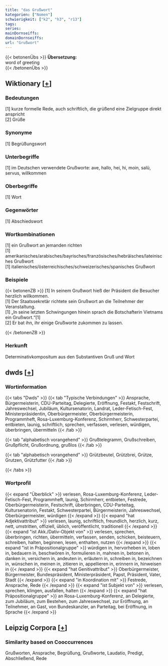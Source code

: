 ```yaml
---
title: "das Grußwort"
kategorien: ["Nomen"]
schwierigkeit: ["k2", "h3", "r13"]
tags:
series:
mainDornseiffs:
domainDornseiffs:
url: "Grußwort"
---
```


{{< betonenÜbs >}}
**Übersetzung:**  
word of greeting  
{{< /betonenÜbs >}}

## Wiktionary [[+](https://de.wiktionary.org/wiki/Grußwort)]

### Bedeutungen
[1] kurze formelle Rede, auch schriftlich, die grüßend eine Zielgruppe direkt anspricht  
[2] Grüße  

### Synonyme
[1] Begrüßungswort  

### Unterbegriffe
[1] im Deutschen verwendete Grußworte: ave, hallo, hei, hi, moin, salü, servus, willkommen  

### Oberbegriffe
[1] Wort  

### Gegenwörter
[1] Abschiedswort  

### Wortkombinationen
[1] ein Grußwort an jemanden richten  
[1] amerikanisches/arabisches/bayrisches/französisches/hebräisches/lateinisches Grußwort  
[1] italienisches/österreichisches/schweizerisches/spanisches Grußwort  

### Beispiele
{{< betonenZB >}}
[1] In seinem Grußwort hieß der Präsident die Besucher herzlich willkommen.  
[1] Der Staatssekretär richtete sein Grußwort an die Teilnehmer der Veranstaltung.  
[1] „In seine letzten Schwingungen hinein sprach die Botschafterin Vietnams ein Grußwort.“[1]  
[2] Er bat ihn, ihr einige Grußworte zukommen zu lassen.  

{{< /betonenZB >}}
### Herkunft
Determinativkompositum aus den Substantiven Gruß und Wort  



## dwds [[+](https://www.dwds.de/wb/Grußwort)]

### Wortinformation
{{< tabs "Dwds" >}}
{{< tab "Typische Verbindungen" >}}
Ansprache, Bürgermeisterin, CDU-Parteitag, Delegierte, Eröffnung, Festakt, Festschrift, Jahreswechsel, Jubiläum, Kultursenatorin, Landrat, Leder-Fetisch-Fest, Ministerpräsidentin, Oberbürgermeister, Oberbürgermeisterin, Programmheft, Rosa-Luxemburg-Konferenz, Schirmherr, Schwesterpartei, entbieten, launig, schriftlich, sprechen, verfassen, verlesen, würdigen, überbringen, übermitteln
{{< /tab >}}

{{< tab "alphabetisch vorangehend" >}}
Grußtelegramm, Grußschreiben, Grußpflicht, Grußordnung, grußlos
{{< /tab >}}

{{< tab "alphabetisch vorangehend" >}}
Grützbeutel, Grützbrei, Grütze, Grutzen, Grützfutter
{{< /tab >}}

{{< /tabs >}}

### Wortprofil
{{< expand "Überblick" >}} verlesen, Rosa-Luxemburg-Konferenz, Leder-Fetisch-Fest, Programmheft, launig, Schirmherr, entbieten, Festrede, Oberbürgermeisterin, Festschrift, überbringen, CDU-Parteitag, Kultursenatorin, Festakt, Schwesterpartei, Bürgermeisterin, Jahreswechsel, Oberbürgermeister, würdigen {{< /expand >}}
{{< expand "hat Adjektivattribut" >}} verlesen, launig, schriftlich, freundlich, herzlich, kurz, nett, umstritten, offiziell, üblich, veröffentlicht, traditionell {{< /expand >}}
{{< expand "ist Akk./Dativ-Objekt von" >}} verlesen, sprechen, überbringen, richten, übermitteln, verfassen, senden, schicken, beisteuern, schreiben, halten, beginnen, lesen, enthalten, nutzen {{< /expand >}}
{{< expand "ist in Präpositionalgruppe" >}} würdigen in, hervorheben in, loben in, bedauern in, beschwören in, formulieren in, mahnen in, betonen in, danken in, versichern in, andeuten in, erläutern in, schreiben in, bezeichnen in, wünschen in, meinen in, zitieren in, appellieren in, erinnern in, hinweisen in {{< /expand >}}
{{< expand "hat Genitivattribut" >}} Oberbürgermeister, Bürgermeister, Bundespräsident, Ministerpräsident, Papst, Präsident, Vater, Stadt {{< /expand >}}
{{< expand "in Koordination mit" >}} Festrede, Ansprache, Rede {{< /expand >}}
{{< expand "ist Subjekt von" >}} verlesen, sprechen, klingen, ausfallen, halten {{< /expand >}}
{{< expand "hat Präpositionalgruppe" >}} an Rosa-Luxemburg-Konferenz, an Delegierte, zum Jubiläum, zum Bestehen, zum Jahreswechsel, zur Eröffnung, an Teilnehmer, an Gast, von Bundeskanzler, an Parteitag, bei Eröffnung, in Sprache {{< /expand >}}

## Leipzig Corpora [[+](https://corpora.uni-leipzig.de/en/res?word=Grußwort&corpusId=deu_newscrawl-public_2018)]


### Similarity based on Cooccurrences
Grußworten, Ansprache, Begrüßung, Grußworte, Laudatio, Predigt, Abschließend, Rede

